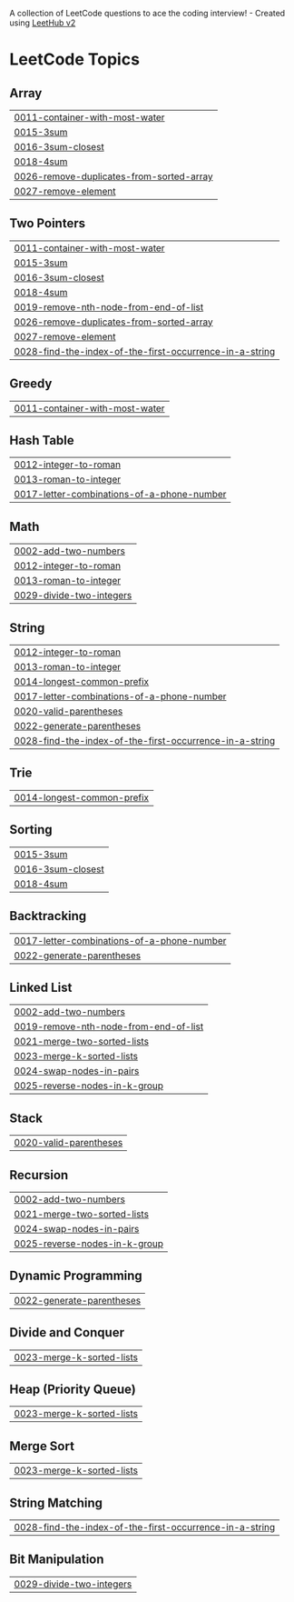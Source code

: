 A collection of LeetCode questions to ace the coding interview! - Created using [LeetHub v2](https://github.com/arunbhardwaj/LeetHub-2.0)
<!---LeetCode Topics Start-->
# LeetCode Topics
## Array
|  |
| ------- |
| [0011-container-with-most-water](https://github.com/Ashok123Reddy/Leetcode/tree/master/0011-container-with-most-water) |
| [0015-3sum](https://github.com/Ashok123Reddy/Leetcode/tree/master/0015-3sum) |
| [0016-3sum-closest](https://github.com/Ashok123Reddy/Leetcode/tree/master/0016-3sum-closest) |
| [0018-4sum](https://github.com/Ashok123Reddy/Leetcode/tree/master/0018-4sum) |
| [0026-remove-duplicates-from-sorted-array](https://github.com/Ashok123Reddy/Leetcode/tree/master/0026-remove-duplicates-from-sorted-array) |
| [0027-remove-element](https://github.com/Ashok123Reddy/Leetcode/tree/master/0027-remove-element) |
## Two Pointers
|  |
| ------- |
| [0011-container-with-most-water](https://github.com/Ashok123Reddy/Leetcode/tree/master/0011-container-with-most-water) |
| [0015-3sum](https://github.com/Ashok123Reddy/Leetcode/tree/master/0015-3sum) |
| [0016-3sum-closest](https://github.com/Ashok123Reddy/Leetcode/tree/master/0016-3sum-closest) |
| [0018-4sum](https://github.com/Ashok123Reddy/Leetcode/tree/master/0018-4sum) |
| [0019-remove-nth-node-from-end-of-list](https://github.com/Ashok123Reddy/Leetcode/tree/master/0019-remove-nth-node-from-end-of-list) |
| [0026-remove-duplicates-from-sorted-array](https://github.com/Ashok123Reddy/Leetcode/tree/master/0026-remove-duplicates-from-sorted-array) |
| [0027-remove-element](https://github.com/Ashok123Reddy/Leetcode/tree/master/0027-remove-element) |
| [0028-find-the-index-of-the-first-occurrence-in-a-string](https://github.com/Ashok123Reddy/Leetcode/tree/master/0028-find-the-index-of-the-first-occurrence-in-a-string) |
## Greedy
|  |
| ------- |
| [0011-container-with-most-water](https://github.com/Ashok123Reddy/Leetcode/tree/master/0011-container-with-most-water) |
## Hash Table
|  |
| ------- |
| [0012-integer-to-roman](https://github.com/Ashok123Reddy/Leetcode/tree/master/0012-integer-to-roman) |
| [0013-roman-to-integer](https://github.com/Ashok123Reddy/Leetcode/tree/master/0013-roman-to-integer) |
| [0017-letter-combinations-of-a-phone-number](https://github.com/Ashok123Reddy/Leetcode/tree/master/0017-letter-combinations-of-a-phone-number) |
## Math
|  |
| ------- |
| [0002-add-two-numbers](https://github.com/Ashok123Reddy/Leetcode/tree/master/0002-add-two-numbers) |
| [0012-integer-to-roman](https://github.com/Ashok123Reddy/Leetcode/tree/master/0012-integer-to-roman) |
| [0013-roman-to-integer](https://github.com/Ashok123Reddy/Leetcode/tree/master/0013-roman-to-integer) |
| [0029-divide-two-integers](https://github.com/Ashok123Reddy/Leetcode/tree/master/0029-divide-two-integers) |
## String
|  |
| ------- |
| [0012-integer-to-roman](https://github.com/Ashok123Reddy/Leetcode/tree/master/0012-integer-to-roman) |
| [0013-roman-to-integer](https://github.com/Ashok123Reddy/Leetcode/tree/master/0013-roman-to-integer) |
| [0014-longest-common-prefix](https://github.com/Ashok123Reddy/Leetcode/tree/master/0014-longest-common-prefix) |
| [0017-letter-combinations-of-a-phone-number](https://github.com/Ashok123Reddy/Leetcode/tree/master/0017-letter-combinations-of-a-phone-number) |
| [0020-valid-parentheses](https://github.com/Ashok123Reddy/Leetcode/tree/master/0020-valid-parentheses) |
| [0022-generate-parentheses](https://github.com/Ashok123Reddy/Leetcode/tree/master/0022-generate-parentheses) |
| [0028-find-the-index-of-the-first-occurrence-in-a-string](https://github.com/Ashok123Reddy/Leetcode/tree/master/0028-find-the-index-of-the-first-occurrence-in-a-string) |
## Trie
|  |
| ------- |
| [0014-longest-common-prefix](https://github.com/Ashok123Reddy/Leetcode/tree/master/0014-longest-common-prefix) |
## Sorting
|  |
| ------- |
| [0015-3sum](https://github.com/Ashok123Reddy/Leetcode/tree/master/0015-3sum) |
| [0016-3sum-closest](https://github.com/Ashok123Reddy/Leetcode/tree/master/0016-3sum-closest) |
| [0018-4sum](https://github.com/Ashok123Reddy/Leetcode/tree/master/0018-4sum) |
## Backtracking
|  |
| ------- |
| [0017-letter-combinations-of-a-phone-number](https://github.com/Ashok123Reddy/Leetcode/tree/master/0017-letter-combinations-of-a-phone-number) |
| [0022-generate-parentheses](https://github.com/Ashok123Reddy/Leetcode/tree/master/0022-generate-parentheses) |
## Linked List
|  |
| ------- |
| [0002-add-two-numbers](https://github.com/Ashok123Reddy/Leetcode/tree/master/0002-add-two-numbers) |
| [0019-remove-nth-node-from-end-of-list](https://github.com/Ashok123Reddy/Leetcode/tree/master/0019-remove-nth-node-from-end-of-list) |
| [0021-merge-two-sorted-lists](https://github.com/Ashok123Reddy/Leetcode/tree/master/0021-merge-two-sorted-lists) |
| [0023-merge-k-sorted-lists](https://github.com/Ashok123Reddy/Leetcode/tree/master/0023-merge-k-sorted-lists) |
| [0024-swap-nodes-in-pairs](https://github.com/Ashok123Reddy/Leetcode/tree/master/0024-swap-nodes-in-pairs) |
| [0025-reverse-nodes-in-k-group](https://github.com/Ashok123Reddy/Leetcode/tree/master/0025-reverse-nodes-in-k-group) |
## Stack
|  |
| ------- |
| [0020-valid-parentheses](https://github.com/Ashok123Reddy/Leetcode/tree/master/0020-valid-parentheses) |
## Recursion
|  |
| ------- |
| [0002-add-two-numbers](https://github.com/Ashok123Reddy/Leetcode/tree/master/0002-add-two-numbers) |
| [0021-merge-two-sorted-lists](https://github.com/Ashok123Reddy/Leetcode/tree/master/0021-merge-two-sorted-lists) |
| [0024-swap-nodes-in-pairs](https://github.com/Ashok123Reddy/Leetcode/tree/master/0024-swap-nodes-in-pairs) |
| [0025-reverse-nodes-in-k-group](https://github.com/Ashok123Reddy/Leetcode/tree/master/0025-reverse-nodes-in-k-group) |
## Dynamic Programming
|  |
| ------- |
| [0022-generate-parentheses](https://github.com/Ashok123Reddy/Leetcode/tree/master/0022-generate-parentheses) |
## Divide and Conquer
|  |
| ------- |
| [0023-merge-k-sorted-lists](https://github.com/Ashok123Reddy/Leetcode/tree/master/0023-merge-k-sorted-lists) |
## Heap (Priority Queue)
|  |
| ------- |
| [0023-merge-k-sorted-lists](https://github.com/Ashok123Reddy/Leetcode/tree/master/0023-merge-k-sorted-lists) |
## Merge Sort
|  |
| ------- |
| [0023-merge-k-sorted-lists](https://github.com/Ashok123Reddy/Leetcode/tree/master/0023-merge-k-sorted-lists) |
## String Matching
|  |
| ------- |
| [0028-find-the-index-of-the-first-occurrence-in-a-string](https://github.com/Ashok123Reddy/Leetcode/tree/master/0028-find-the-index-of-the-first-occurrence-in-a-string) |
## Bit Manipulation
|  |
| ------- |
| [0029-divide-two-integers](https://github.com/Ashok123Reddy/Leetcode/tree/master/0029-divide-two-integers) |
<!---LeetCode Topics End-->